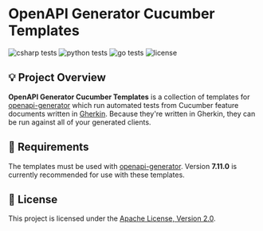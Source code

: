 # OpenAPI Generator Cucumber Templates

![csharp tests](https://github.com/lewishazell/openapi-generator-cucumber-templates/actions/workflows/csharp-tests.yml/badge.svg)
![python tests](https://github.com/lewishazell/openapi-generator-cucumber-templates/actions/workflows/python-tests.yml/badge.svg)
![go tests](https://github.com/lewishazell/openapi-generator-cucumber-templates/actions/workflows/go-tests.yml/badge.svg)
![license](https://img.shields.io/github/license/lewishazell/openapi-generator-cucumber-templates?color=blue)

## 💡 Project Overview
**OpenAPI Generator Cucumber Templates** is a collection of templates for [openapi-generator](https://openapi-generator.tech/) which run automated tests from Cucumber feature documents written in [Gherkin](https://cucumber.io/docs/gherkin/reference/). Because they're written in Gherkin, they can be run against all of your generated clients.

## 🎯 Requirements
The templates must be used with [openapi-generator](https://openapi-generator.tech/docs/installation). Version **7.11.0** is currently recommended for use with these templates.

## 📜 License
This project is licensed under the [Apache License, Version 2.0](https://www.apache.org/licenses/LICENSE-2.0.html).
